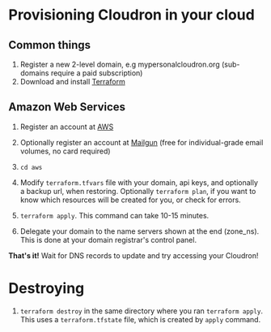 Provisioning Cloudron in your cloud
====

Common things
---
1. Register a new 2-level domain, e.g mypersonalcloudron.org (sub-domains require a paid subscription)
1. Download and install [Terraform](https://www.terraform.io/downloads.html)


Amazon Web Services
---
1. Register an account at [AWS](https://www.amazon.com/ap/signin?openid.assoc_handle=aws&openid.return_to=https%3A%2F%2Fsignin.aws.amazon.com%2Foauth%3Fcoupled_root%3Dtrue%26response_type%3Dcode%26redirect_uri%3Dhttps%253A%252F%252Fconsole.aws.amazon.com%252Fconsole%252Fhome%253Fstate%253DhashArgs%252523%2526isauthcode%253Dtrue%26client_id%3Darn%253Aaws%253Aiam%253A%253A015428540659%253Auser%252Fhomepage&openid.mode=checkid_setup&openid.ns=http%3A%2F%2Fspecs.openid.net%2Fauth%2F2.0&openid.identity=http%3A%2F%2Fspecs.openid.net%2Fauth%2F2.0%2Fidentifier_select&openid.claimed_id=http%3A%2F%2Fspecs.openid.net%2Fauth%2F2.0%2Fidentifier_select&action=&disableCorpSignUp=&clientContext=&marketPlaceId=&poolName=&authCookies=&pageId=aws.ssop&siteState=unregistered%2CEN_US&accountStatusPolicy=P1&sso=&openid.pape.preferred_auth_policies=MultifactorPhysical&openid.pape.max_auth_age=120&openid.ns.pape=http%3A%2F%2Fspecs.openid.net%2Fextensions%2Fpape%2F1.0&server=%2Fap%2Fsignin%3Fie%3DUTF8&accountPoolAlias=&forceMobileApp=0&language=EN_US&forceMobileLayout=0)

1. Optionally register an account at [Mailgun](http://mailgun.com) (free for individual-grade email volumes, no card required)

1. `cd aws`

1. Modify `terraform.tfvars` file with your domain, api keys, and optionally a backup url, when restoring.
Optionally `terraform plan`, if you want to know which resources will be created for you, or check for errors.

1. `terraform apply`. This command can take 10-15 minutes.

1. Delegate your domain to the name servers shown at the end (zone_ns). This is done at your domain registrar's control panel.

**That's it!** Wait for DNS records to update and try accessing your Cloudron!

Destroying
===
1. `terraform destroy` in the same directory where you ran `terraform apply`. This uses a `terraform.tfstate` file, which is created by `apply` command.
